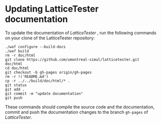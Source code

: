 # Updating LatticeTester documentation	

 To update the documentation of *LatticeTester* , run the following commands on your clone of the LatticeTester repository:	

 ```	
./waf configure --build-docs	
./waf build	
rm -r doc/html	
git clone https://github.com/umontreal-simul/latticetester.git doc/html	
cd doc/html	
git checkout -b gh-pages origin/gh-pages	
rm -r !('README.md')
cp -r ../../build/doc/html/* .
git status	
git add .	
git commit -m "update documentation"	
git push	
```	

 These commands should compile the source code and the documentation, commit and push the documentation changes to the branch `gh-pages` of *LatticeTester*.
